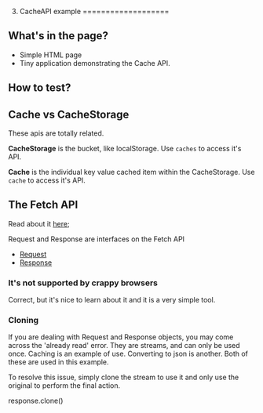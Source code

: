 3. CacheAPI example
===================

## What's in the page?
* Simple HTML page
* Tiny application demonstrating the Cache API.

## How to test?

## Cache vs CacheStorage
These apis are totally related.

**CacheStorage** is the bucket, like localStorage.
Use `caches` to access it's API.

**Cache** is the individual key value cached item within the CacheStorage.
Use `cache` to access it's API.

## The Fetch API
Read about it [here](https://developer.mozilla.org/en-US/docs/Web/API/Fetch_API);

Request and Response are interfaces on the Fetch API
* [Request](https://developer.mozilla.org/en-US/docs/Web/API/Request)
* [Response](https://developer.mozilla.org/en-US/docs/Web/API/Response)

### It's not supported by crappy browsers
Correct, but it's nice to learn about it and it is a very simple tool.

### Cloning
If you are dealing with Request and Response objects, you may come across the 'already read' error.
They are streams, and can only be used once. Caching is an example of use. Converting to json is
another. Both of these are used in this example.

To resolve this issue, simply clone the stream to use it and only use the original to perform the
final action.

  response.clone()
